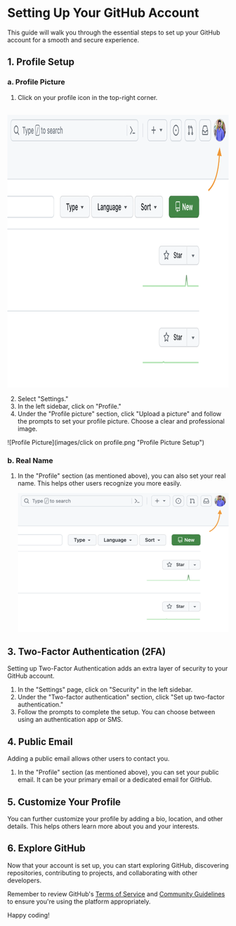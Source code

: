 # Setting Up Your GitHub Account

This guide will walk you through the essential steps to set up your GitHub account for a smooth and secure experience.

## 1. Profile Setup

### a. Profile Picture

1. Click on your profile icon in the top-right corner.
<br />
<div align="left">
  <a href="https://github.com/MindsetConsulting/mindset-github-profile-setup">
    <img src="images/clickonprofile.png" alt="Logo" width="600" height="620">
  </a>

2. Select "Settings."
3. In the left sidebar, click on "Profile."
4. Under the "Profile picture" section, click "Upload a picture" and follow the prompts to set your profile picture. Choose a clear and professional image.

  ![Profile Picture](images/click on profile.png "Profile Picture Setup")

### b. Real Name

1. In the "Profile" section (as mentioned above), you can also set your real name. This helps other users recognize you more easily.

   ![Real Name](https://github.com/MindsetConsulting/mindset-github-profile-setup/blob/main/images/click%20on%20profile.png "Real Name Setup")

## 3. Two-Factor Authentication (2FA)

Setting up Two-Factor Authentication adds an extra layer of security to your GitHub account.

1. In the "Settings" page, click on "Security" in the left sidebar.
2. Under the "Two-factor authentication" section, click "Set up two-factor authentication."
3. Follow the prompts to complete the setup. You can choose between using an authentication app or SMS.

## 4. Public Email

Adding a public email allows other users to contact you.

1. In the "Profile" section (as mentioned above), you can set your public email. It can be your primary email or a dedicated email for GitHub.

## 5. Customize Your Profile

You can further customize your profile by adding a bio, location, and other details. This helps others learn more about you and your interests.

## 6. Explore GitHub

Now that your account is set up, you can start exploring GitHub, discovering repositories, contributing to projects, and collaborating with other developers.

Remember to review GitHub's [Terms of Service](https://docs.github.com/en/github/site-policy/github-terms-of-service) and [Community Guidelines](https://docs.github.com/en/github/site-policy/github-community-guidelines) to ensure you're using the platform appropriately.

Happy coding!
